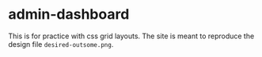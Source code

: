 # admin-dashboard

This is for practice with css grid layouts. The site is meant to reproduce the design file `desired-outsome.png`.
